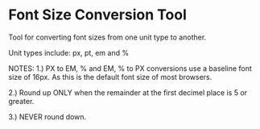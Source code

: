 Font Size Conversion Tool
===========================

Tool for converting font sizes from one unit type to another. 

Unit types include: px, pt, em and %

NOTES:
1.) PX to EM, % and EM, %  to PX conversions use a baseline font size of 16px. As this is the default font size of most browsers.

2.) Round up ONLY when the remainder at the first decimel place is 5 or greater.

3.) NEVER round down.
